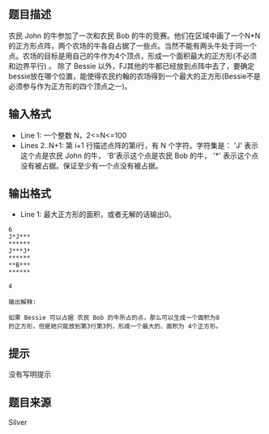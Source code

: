 


## 题目描述
农民 John 的牛参加了一次和农民 Bob 的牛的竞赛。他们在区域中画了一个N*N 的正方形点阵，两个农场的牛各自占据了一些点。当然不能有两头牛处于同一个点。农场的目标是用自己的牛作为4个顶点，形成一个面积最大的正方形(不必须和边界平行) 。 除了 Bessie 以外，FJ其他的牛都已经放到点阵中去了，要确定bessie放在哪个位置，能使得农民约翰的农场得到一个最大的正方形(Bessie不是必须参与作为正方形的四个顶点之一)。 
## 输入格式
* Line 1: 一个整数 N，2<=N<=100
* Lines 2..N+1: 第 i+1 行描述点阵的第i行，有 N 个字符。字符集是： 'J' 表示这个点是农民 John 的牛， 'B'表示这个点是农民 Bob 的牛， '*' 表示这个点没有被占据。保证至少有一个点没有被占据。 
## 输出格式
* Line 1: 最大正方形的面积，或者无解的话输出0。 

```input1
6
J*J***
******
J***J*
******
**B***
******

```
```output1
4

输出解释:

如果 Bessie 可以占据 农民 Bob 的牛所占的点，那么可以生成一个面积为8
的正方形，但是她只能放到第3行第3列，形成一个最大的、面积为 4个正方形。
```

## 提示
没有写明提示
## 题目来源
Silver


